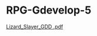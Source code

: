 # RPG-Gdevelop-5
[Lizard_Slayer_GDD .pdf](https://github.com/zmm29/RPG-Gdevelop-5/files/9954360/Lizard_Slayer_GDD.pdf)
